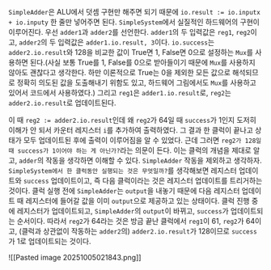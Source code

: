 `SimpleAdder`은 ALU에서 덧셈 구현만 해주면 되기 때문에 `io.result := io.inputx + io.inputy` 한 줄만 넣어주면 된다.
`SimpleSystem`에서 실질적인 하드웨어의 구현이 이루어진다. 우선 `adder1`과 `adder2`를 선언한다. `adder1`의 두 입력값은 `reg1`, `reg2`이고, `adder2`의 두 입력값은 `adder1.io.result, 3`이다. `io.success`는 `adder2.io.result`와 128을 비교한 값이 True면 1, False면 0으로 설정하는 `Mux`를 사용하면 된다.(사실 보통 True를 1, False를 0으로 받아들이기 때문에 `Mux`를 사용하지 않아도 괜찮다고 생각한다. 하만 이론적으로 True는 0을 제외한 모든 값으로 해석되므로 정확히 의도된 값을 도출해내기 위함도 있고, 하드웨어 그림에서도 `Mux`를 사용하고 있어서 코드에서 사용하였다.) 그리고 `reg1`은 `adder1.io.result`로, `reg2`는 `adder2.io.result`로 업데이트된다.

이 때 `reg2 := adder2.io.result`인데 왜 `reg2`가 64일 때 `success`가 1인지 도저히 이해가 안 되서 카운터 레지스터 `i`를 추가하여 출력하였다. 그 결과 한 클럭이 끝나고 상태가 모두 업데이트된 후에 출력이 이루어짐을 알 수 있었다.
근데 그러면 ```reg2가 128일 때 success가 1이어야 하는 게 아닌가?```라는 의문이 든다. 이는 클럭의 개념을 제대로 알고, `adder`의 작동을 생각하면 이해할 수 있다. `SimpleAdder` 작동을 제외하고 생각하자. `SimpleSystem에서 한 클럭동안 실행되는 것은 무엇일까?`를 생각해보면 레지스터 업데이트와 `success` 업데이트이고, 즉 다음 클럭이라는 것은 레지스터 업데이트를 트리거하는 것이다. 클럭 실행 전에 `SimpleAdder`는 `output`을 내놓기 때문에 다음 레지스터 업데이트 때 레지스터에 들어갈 값을 이미 `output`으로 제공하고 있는 상태이다. 클럭 진행 중에 레지스터가 업데이트되고, `SimpleAdder`의 `output`이 바뀌고, `success`가 업데이트되는 순서이다. 따라서 `reg2`가 64라는 것은 방금 끝난 클럭에서 `reg1`이 61, `reg2`가 64이고, (클럭과 상관없이 작동하는 `adder2`의) `adder2.io.result`가 128이므로 `success`가 1로 업데이트되는 것이다.

![[Pasted image 20251005021843.png]]